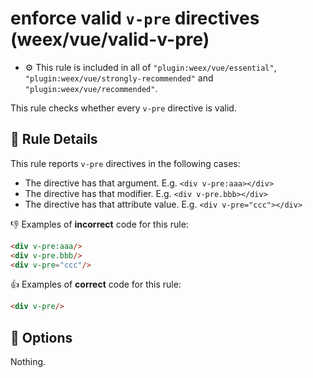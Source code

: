 # enforce valid `v-pre` directives (weex/vue/valid-v-pre)

- :gear: This rule is included in all of `"plugin:weex/vue/essential"`, `"plugin:weex/vue/strongly-recommended"` and `"plugin:weex/vue/recommended"`.

This rule checks whether every `v-pre` directive is valid.

## :book: Rule Details

This rule reports `v-pre` directives in the following cases:

- The directive has that argument. E.g. `<div v-pre:aaa></div>`
- The directive has that modifier. E.g. `<div v-pre.bbb></div>`
- The directive has that attribute value. E.g. `<div v-pre="ccc"></div>`

:-1: Examples of **incorrect** code for this rule:

```html
<div v-pre:aaa/>
<div v-pre.bbb/>
<div v-pre="ccc"/>
```

:+1: Examples of **correct** code for this rule:

```html
<div v-pre/>
```

## :wrench: Options

Nothing.

